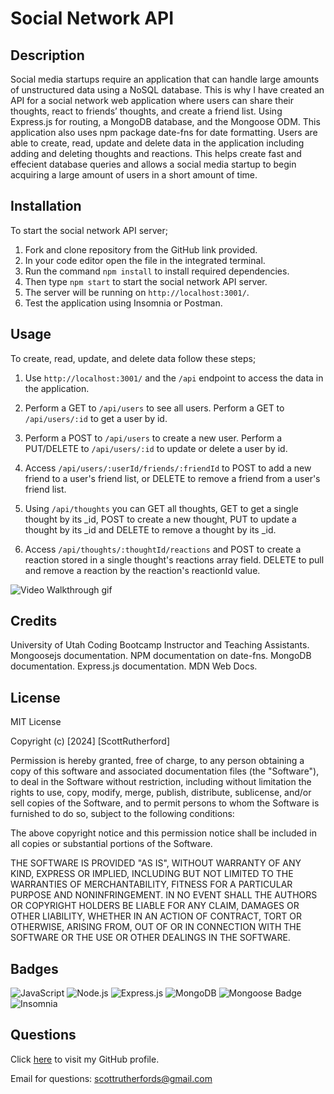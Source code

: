 # Social Network API 

## Description

Social media startups require an application that can handle large amounts of unstructured data using a NoSQL database. This is why I have created an API for a social network web application where users can share their thoughts, react to friends’ thoughts, and create a friend list. Using Express.js for routing, a MongoDB database, and the Mongoose ODM. This application also uses npm package date-fns for date formatting. Users are able to create, read, update and delete data in the application including adding and deleting thoughts and reactions. This helps create fast and effecient database queries and allows a social media startup to begin acquiring a large amount of users in a short amount of time.

## Installation

To start the social network API server;

1. Fork and clone repository from the GitHub link provided. 
2. In your code editor open the file in the integrated terminal. 
3. Run the command `npm install` to install required dependencies. 
4. Then type `npm start` to start the social network API server. 
5. The server will be running on `http://localhost:3001/`. 
6. Test the application using Insomnia or Postman. 

## Usage

To create, read, update, and delete data follow these steps; 

1. Use `http://localhost:3001/` and the `/api` endpoint to access the data in the application. 

2. Perform a GET to `/api/users` to see all users. Perform a GET to `/api/users/:id` to get a user by id. 

3. Perform a POST to `/api/users` to create a new user. Perform a PUT/DELETE to `/api/users/:id` to update or delete a user by id. 

4. Access `/api/users/:userId/friends/:friendId` to POST to add a new friend to a user's friend list, or DELETE to remove a friend from a user's friend list. 

5. Using `/api/thoughts` you can GET all thoughts, GET to get a single thought by its _id, POST to create a new thought, PUT to update a thought by its _id and DELETE to remove a thought by its _id. 

6. Access `/api/thoughts/:thoughtId/reactions` and POST to create a reaction stored in a single thought's reactions array field. DELETE to pull and remove a reaction by the reaction's reactionId value. 

![Video Walkthrough gif](/assets/images/SocialNetworkAPI%20Video%20Walkthrough.gif)

## Credits

University of Utah Coding Bootcamp Instructor and Teaching Assistants. Mongoosejs documentation. NPM documentation on date-fns. MongoDB documentation. Express.js documentation. MDN Web Docs. 

## License

MIT License

Copyright (c) [2024] [ScottRutherford]

Permission is hereby granted, free of charge, to any person obtaining a copy
of this software and associated documentation files (the "Software"), to deal
in the Software without restriction, including without limitation the rights
to use, copy, modify, merge, publish, distribute, sublicense, and/or sell
copies of the Software, and to permit persons to whom the Software is
furnished to do so, subject to the following conditions:

The above copyright notice and this permission notice shall be included in all
copies or substantial portions of the Software.

THE SOFTWARE IS PROVIDED "AS IS", WITHOUT WARRANTY OF ANY KIND, EXPRESS OR
IMPLIED, INCLUDING BUT NOT LIMITED TO THE WARRANTIES OF MERCHANTABILITY,
FITNESS FOR A PARTICULAR PURPOSE AND NONINFRINGEMENT. IN NO EVENT SHALL THE
AUTHORS OR COPYRIGHT HOLDERS BE LIABLE FOR ANY CLAIM, DAMAGES OR OTHER
LIABILITY, WHETHER IN AN ACTION OF CONTRACT, TORT OR OTHERWISE, ARISING FROM,
OUT OF OR IN CONNECTION WITH THE SOFTWARE OR THE USE OR OTHER DEALINGS IN THE
SOFTWARE.

## Badges

![JavaScript](https://img.shields.io/badge/JavaScript-F7DF1E?style=for-the-badge&logo=javascript&logoColor=black)
![Node.js](https://img.shields.io/badge/Node.js-43853D?style=for-the-badge&logo=node.js&logoColor=white)
![Express.js](https://img.shields.io/badge/Express.js-404D59?style=for-the-badge)
![MongoDB](https://img.shields.io/badge/MongoDB-%234ea94b.svg?style=for-the-badge&logo=mongodb&logoColor=white)
![Mongoose Badge](https://img.shields.io/badge/Mongoose-800?logo=mongoose&logoColor=fff&style=for-the-badge)
![Insomnia](https://img.shields.io/badge/Insomnia-black?style=for-the-badge&logo=insomnia&logoColor=5849BE)

## Questions

Click [here](https://github.com/ScottGCode) to visit my GitHub profile.

Email for questions: scottrutherfords@gmail.com 
